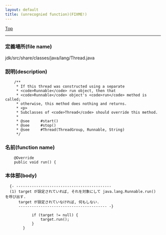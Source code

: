 ```yaml
---
layout: default
title: (unrecognied function)(FIXME!)
---
```

[Top](../index.html)

--- 
### 定義場所(file name)
jdk/src/share/classes/java/lang/Thread.java
### 説明(description)

```
    /**
     * If this thread was constructed using a separate
     * <code>Runnable</code> run object, then that
     * <code>Runnable</code> object's <code>run</code> method is called;
     * otherwise, this method does nothing and returns.
     * <p>
     * Subclasses of <code>Thread</code> should override this method.
     *
     * @see     #start()
     * @see     #stop()
     * @see     #Thread(ThreadGroup, Runnable, String)
     */
```

### 名前(function name)
```
    @Override
    public void run() {
```

### 本体部(body)
```
  {- -------------------------------------------
  (1) target が設定されていれば, それを対象にして java.lang.Runnable.run() を呼び出す.
      target が設定されていなければ, 何もしない.
      ---------------------------------------- -}

	        if (target != null) {
	            target.run();
	        }
	    }
	
```


